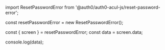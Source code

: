 import ResetPasswordError from '@auth0/auth0-acul-js/reset-password-error';

const resetPasswordError = new ResetPasswordError();

const { screen } = resetPasswordError;
const data = screen.data;

console.log(data);
